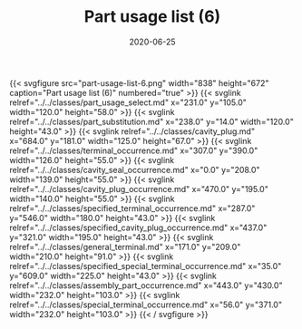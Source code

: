 ﻿---
title: Part usage list (6)
toc: false
type: specs
layout: diagram
date: "2020-06-25"
draft: false
specification: KBL
version: 2.5.sr1
documentType: "Recommendation"
elementType: Diagram
classes:
  - Part_usage_select
  - Part_substitution
  - Cavity_plug
  - Terminal_occurrence
  - Cavity_seal_occurrence
  - Cavity_plug_occurrence
  - Specified_terminal_occurrence
  - Specified_cavity_plug_occurrence
  - General_terminal
  - Specified_special_terminal_occurrence
  - Assembly_part_occurrence
  - Special_terminal_occurrence
menu:
  KBL-2.5.sr1:    
    parent: presentation
    identifier: presentation/part-usage-list-6
    weight: 1013 

# Prev/next pager order (if `docs_section_pager` enabled in `params.toml`)
weight: 1013
---
{{< svgfigure src="part-usage-list-6.png" width="838" height="672" caption="Part usage list (6)" numbered="true" >}}
  {{< svglink relref="../../classes/part_usage_select.md" x="231.0" y="105.0" width="120.0" height="58.0" >}}
  {{< svglink relref="../../classes/part_substitution.md" x="238.0" y="14.0" width="120.0" height="43.0" >}}
  {{< svglink relref="../../classes/cavity_plug.md" x="684.0" y="181.0" width="125.0" height="67.0" >}}
  {{< svglink relref="../../classes/terminal_occurrence.md" x="307.0" y="390.0" width="126.0" height="55.0" >}}
  {{< svglink relref="../../classes/cavity_seal_occurrence.md" x="0.0" y="208.0" width="139.0" height="55.0" >}}
  {{< svglink relref="../../classes/cavity_plug_occurrence.md" x="470.0" y="195.0" width="140.0" height="55.0" >}}
  {{< svglink relref="../../classes/specified_terminal_occurrence.md" x="287.0" y="546.0" width="180.0" height="43.0" >}}
  {{< svglink relref="../../classes/specified_cavity_plug_occurrence.md" x="437.0" y="321.0" width="195.0" height="43.0" >}}
  {{< svglink relref="../../classes/general_terminal.md" x="171.0" y="209.0" width="210.0" height="91.0" >}}
  {{< svglink relref="../../classes/specified_special_terminal_occurrence.md" x="35.0" y="609.0" width="225.0" height="43.0" >}}
  {{< svglink relref="../../classes/assembly_part_occurrence.md" x="443.0" y="430.0" width="232.0" height="103.0" >}}
  {{< svglink relref="../../classes/special_terminal_occurrence.md" x="56.0" y="371.0" width="232.0" height="103.0" >}}
{{< / svgfigure >}}
